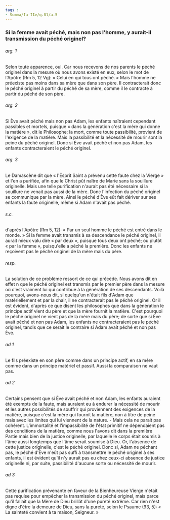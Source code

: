 ```yaml
---
tags : 
- Summa/Ia-IIæ/q.81/a.5
---
```


### Si la femme avait péché, mais non pas l'homme, y aurait-il transmission du péché originel?

###### arg. 1
Selon toute apparence, oui. Car nous recevons de nos parents le péché originel dans la mesure où nous avons existé en eux, selon le mot de l'Apôtre (Rm 5, 12 Vg): « Celui en qui tous ont péché. » Mais l'homme ne préexiste pas moins dans sa mère que dans son père. Il contracterait donc le péché originel à partir du péché de sa mère, comme il le contracte à partir du péché de son père. 

###### arg. 2
Si Ève avait péché mais non pas Adam, les enfants naîtraient cependant passibles et mortels, puisque « dans la génération c'est la mère qui donne la matière », dit le Philosophe; la mort, comme toute passibilité, provient de l'exigence de la matière. Mais la passibilité et la nécessité de mourir sont la peine du péché originel. Donc si Ève avait péché et non pas Adam, les enfants contracteraient le péché originel. 

###### arg. 3
Le Damascène dit que « l'Esprit Saint a prévenu cette faute chez la Vierge » et l'en a purifiée, afin que le Christ pût naître de Marie sans la souillure originelle. Mais une telle purification n'aurait pas été nécessaire si la souillure ne venait pas aussi de la mère. Donc l'infection du péché originel se communique par la mère. Ainsi le péché d’Ève eût fait dériver sur ses enfants la faute originelle, même si Adam n'avait pas péché. 

###### s.c.
d'après l'Apôtre (Rm 5, 12): « Par un seul homme le péché est entré dans le monde. » Si la femme avait transmis à sa descendance le péché originel, il aurait mieux valu dire « par deux », puisque tous deux ont péché; ou plutôt « par la femme », puisqu'elle a péché la première. Donc les enfants ne reçoivent pas le péché originel de la mère mais du père. 

###### resp.
La solution de ce problème ressort de ce qui précède. Nous avons dit en effet n que le péché originel est transmis par le premier père dans la mesure où c'est vraiment lui qui contribue à la génération de ses descendants. Voilà pourquoi, avons-nous dit, si quelqu'un n'était fils d'Adam que matériellement et par la chair, il ne contracterait pas le péché originel. Or il est évident, d'après ce que disent les philosophes que dans la génération le principe actif vient du père et que la mère fournit la matière. C'est pourquoi le péché originel ne vient pas de la mère mais du père; de sorte que si Ève avait péché et non pas Adam, les enfants ne contracteraient pas le péché originel, tandis que ce serait le contraire si Adam avait péché et non pas Ève. 

###### ad 1
Le fils préexiste en son père comme dans un principe actif, en sa mère comme dans un principe matériel et passif. Aussi la comparaison ne vaut pas. 

###### ad 2
Certains pensent que si Ève avait péché et non Adam, les enfants auraient été exempts de la faute, mais auraient eu à endurer la nécessité de mourir et les autres possibilités de souffrir qui proviennent des exigences de la matière, puisque c'est la mère qui fournit la matière, non à titre de peine mais avec les limites qui lui viennent de la nature. - Mais cela ne parait pas cohérent. L'immortalité et l'impassibilité de l'état primitif ne dépendaient pas des conditions de la matière, comme nous l'avons dit dans la première Partie mais bien de la justice originelle, par laquelle le corps était soumis à l'âme aussi longtemps que l'âme serait soumise à Dieu. Or, l'absence de cette justice originelle, c'est le péché originel. Donc si, Adam ne péchant pas, le péché d'Ève n'eût pas suffi à transmettre le péché originel à ses enfants, il est évident qu'il n'y aurait pas eu chez ceux-ci absence de justice originelle ni, par suite, passibilité d'aucune sorte ou nécessité de mourir. 

###### ad 3
Cette purification prévenante en faveur de la Bienheureuse Vierge n'était pas requise pour empêcher la transmission du péché originel, mais parce qu'il fallait que la Mère de Dieu brillât d'une pureté extrême. Car rien n'est digne d'être la demeure de Dieu, sans la pureté, selon le Psaume (93, 5): « La sainteté convient à ta maison, Seigneur. » 


